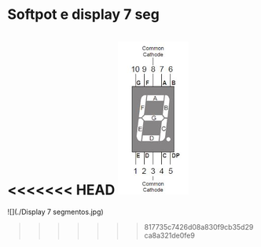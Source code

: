 
# Softpot e display 7 seg

<<<<<<< HEAD
![](./Display-7-segmentos.jpg)
=======
![](./Display 7 segmentos.jpg)
>>>>>>> 817735c7426d08a830f9cb35d29ca8a321de0fe9

  

<!--
By Alisson Cavalcante e Silva
23/09/2018
-->
